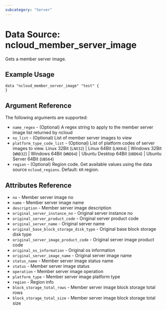 ```yaml
---
subcategory: "Server"
---
```



# Data Source: ncloud_member_server_image

Gets a member server image.

## Example Usage

```hcl
data "ncloud_member_server_image" "test" {
}
```

## Argument Reference

The following arguments are supported:

* `name_regex` - (Optional) A regex string to apply to the member server image list returned by ncloud
* `no_list` - (Optional) List of member server images to view
* `platform_type_code_list` - (Optional) List of platform codes of server images to view. Linux 32Bit (`LNX32`) | Linux 64Bit (`LNX64`) | Windows 32Bit (`WND32`) | Windows 64Bit (`WND64`) | Ubuntu Desktop 64Bit (`UBD64`) | Ubuntu Server 64Bit (`UBS64`)
* `region` - (Optional) Region code. Get available values using the data source `ncloud_regions`.
    Default: `KR` region.

## Attributes Reference

* `no` - Member server image no
* `name` - Member server image name
* `description` - Member server image description
* `original_server_instance_no` - Original server instance no
* `original_server_product_code` - Original server product code
* `original_server_name` - Original server name
* `original_base_block_storage_disk_type` - Original base block storage disk type
* `original_server_image_product_code` - Original server image product code
* `original_os_information` - Original os information
* `original_server_image_name` - Original server image name
* `status_name` - Member server image status name
* `status` - Member server image status
* `operation` - Member server image operation
* `platform_type` - Member server image platform type
* `region` - Region info
* `block_storage_total_rows` - Member server image block storage total rows
* `block_storage_total_size` - Member server image block storage total size
